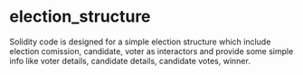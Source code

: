# election_structure
Solidity code is designed for a simple election structure which include election comission, candidate, voter as interactors and provide some simple info like voter details, candidate details, candidate votes, winner.
